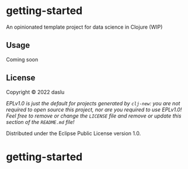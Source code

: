 
# getting-started

An opinionated template project for data science in Clojure (WIP)

## Usage

Coming soon

## License

Copyright © 2022 daslu

_EPLv1.0 is just the default for projects generated by `clj-new`: you are not_
_required to open source this project, nor are you required to use EPLv1.0!_
_Feel free to remove or change the `LICENSE` file and remove or update this_
_section of the `README.md` file!_

Distributed under the Eclipse Public License version 1.0.
# getting-started
